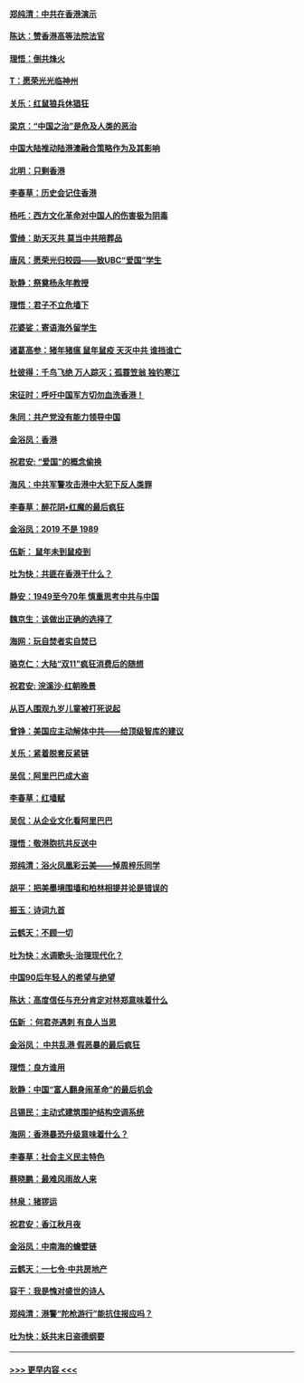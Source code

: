 #### [郑纯清：中共在香港演示](../pages/nsc993/n11670539.md?t=11211611) 
#### [陈达：赞香港高等法院法官](../pages/nsc993/n11669542.md?t=11211611) 
#### [理悟：倒共烽火](../pages/nsc993/n11668844.md?t=11211611) 
#### [T：愿荣光光临神州](../pages/nsc993/n11668421.md?t=11211611) 
#### [关乐：红鼠狼兵休猖狂](../pages/nsc993/n11668378.md?t=11211611) 
#### [梁京：“中国之治”是危及人类的恶治](../pages/nsc993/n11668328.md?t=11211611) 
#### [中国大陆推动陆港澳融合策略作为及其影响](../pages/nsc993/n11668157.md?t=11211611) 
#### [北明：只剩香港](../pages/nsc993/n11668002.md?t=11211611) 
#### [李春草：历史会记住香港](../pages/nsc993/n11667927.md?t=11211611) 
#### [杨吒：西方文化革命对中国人的伤害极为阴毒](../pages/nsc993/n11664521.md?t=11211611) 
#### [雪绮：助天灭共 莫当中共陪葬品](../pages/nsc993/n11662650.md?t=11211611) 
#### [唐风：愿荣光归校园——致UBC“爱国”学生](../pages/nsc993/n11662194.md?t=11211611) 
#### [耿静：祭奠杨永年教授](../pages/nsc993/n11662514.md?t=11211611) 
#### [理悟：君子不立危墙下](../pages/nsc993/n11662172.md?t=11211611) 
#### [花婆娑：寄语海外留学生](../pages/nsc993/n11662121.md?t=11211611) 
#### [诸葛高参：猪年猪瘟 鼠年鼠疫 天灭中共 谁挡谁亡](../pages/nsc993/n11661980.md?t=11211611) 
#### [杜彼得：千鸟飞绝 万人踪灭；孤蓑笠翁 独钓寒江](../pages/nsc993/n11661170.md?t=11211611) 
#### [宋征时：呼吁中国军方切勿血洗香港！](../pages/nsc993/n11415318.md?t=11211611) 
#### [朱同：共产党没有能力领导中国](../pages/nsc993/n11660421.md?t=11211611) 
#### [金浴凤：香港](../pages/nsc993/n11660419.md?t=11211611) 
#### [祝君安: “爱国”的概念偷换](../pages/nsc993/n11659706.md?t=11211611) 
#### [海风：中共军警攻击港中大犯下反人类罪](../pages/nsc993/n11659632.md?t=11211611) 
#### [李春草：醉花阴•红魔的最后疯狂](../pages/nsc993/n11659287.md?t=11211611) 
#### [金浴凤：2019 不是 1989](../pages/nsc993/n11657663.md?t=11211611) 
#### [伍新： 鼠年未到鼠疫到](../pages/nsc993/n11655098.md?t=11211611) 
#### [吐为快：共匪在香港干什么？](../pages/nsc993/n11654891.md?t=11211611) 
#### [静安：1949至今70年 慎重思考中共与中国](../pages/nsc993/n11651244.md?t=11211611) 
#### [魏京生：该做出正确的选择了](../pages/nsc993/n11653084.md?t=11211611) 
#### [海网：玩自焚者实自焚已](../pages/nsc993/n11652423.md?t=11211611) 
#### [骆克仁：大陆“双11”疯狂消费后的随想](../pages/nsc993/n11652305.md?t=11211611) 
#### [祝君安: 浣溪沙·红朝晚景](../pages/nsc993/n11652258.md?t=11211611) 
#### [从百人围观九岁儿童被打死说起](../pages/nsc993/n11651030.md?t=11211611) 
#### [曾铮：美国应主动解体中共——给顶级智库的建议](../pages/nsc993/n11649888.md?t=11211611) 
#### [关乐：紧着脱套反紧链](../pages/nsc993/n11649069.md?t=11211611) 
#### [吴侃：阿里巴巴成大盗](../pages/nsc993/n11645523.md?t=11211611) 
#### [李春草：红墙赋](../pages/nsc993/n11646389.md?t=11211611) 
#### [吴侃：从企业文化看阿里巴巴](../pages/nsc993/n11645476.md?t=11211611) 
#### [理悟：敬港胞抗共反送中](../pages/nsc993/n11645466.md?t=11211611) 
#### [郑纯清：浴火凤凰彩云美——悼周梓乐同学](../pages/nsc993/n11645155.md?t=11211611) 
#### [胡平：把美墨境围墙和柏林相提并论是错误的](../pages/nsc993/n11645134.md?t=11211611) 
#### [振玉：诗词九首](../pages/nsc993/n11644081.md?t=11211611) 
#### [云鹤天：不顾一切](../pages/nsc993/n11643508.md?t=11211611) 
#### [吐为快：水调歌头·治理现代化？](../pages/nsc993/n11643485.md?t=11211611) 
#### [中国90后年轻人的希望与绝望](../pages/nsc993/n11642317.md?t=11211611) 
#### [陈达：高度信任与充分肯定对林郑意味着什么](../pages/nsc993/n11641441.md?t=11211611) 
#### [伍新 ：何君尧遇刺 有良人当思](../pages/nsc993/n11641503.md?t=11211611) 
#### [金浴凤： 中共乱港  假恶暴的最后疯狂](../pages/nsc993/n11641495.md?t=11211611) 
#### [理悟：良方谁用](../pages/nsc993/n11641463.md?t=11211611) 
#### [耿静：中国“富人翻身闹革命”的最后机会](../pages/nsc993/n11640655.md?t=11211611) 
#### [吕锡民：主动式建筑围护结构空调系统](../pages/nsc993/n11640168.md?t=11211611) 
#### [海网：香港暴恐升级意味着什么？](../pages/nsc993/n11635904.md?t=11211611) 
#### [李春草：社会主义民主特色](../pages/nsc993/n11634657.md?t=11211611) 
#### [蔡晓鹏：最难风雨故人来](../pages/nsc993/n11633145.md?t=11211611) 
#### [林泉：猪猡运](../pages/nsc993/n11631469.md?t=11211611) 
#### [祝君安：香江秋月夜](../pages/nsc993/n11631440.md?t=11211611) 
#### [金浴凤：中南海的蟾嬖链](../pages/nsc993/n11631290.md?t=11211611) 
#### [云鹤天：一七令·中共房地产](../pages/nsc993/n11630084.md?t=11211611) 
#### [容干：我是愧对盛世的诗人](../pages/nsc993/n11630059.md?t=11211611) 
#### [郑纯清：港警“陀枪游行”能抗住报应吗？](../pages/nsc993/n11629999.md?t=11211611) 
#### [吐为快：妖共末日盗德纲要](../pages/nsc993/n11628610.md?t=11211611) 

----
#### [ >>> 更早内容 <<< ](../indexes/nsc993-earlier.md)
